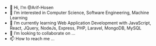 - 👋 Hi, I’m @Arif-Hosen
- 👀 I’m interested in Computer Science, Software Engineering, Machine Learning
- 🌱 I’m currently learning Web Application Development with JavaScript, React, JQuery, NodeJs, Express, PHP, Laravel, MongoDB, MySQL
- 💞️ I’m looking to collaborate on ...
- 📫 How to reach me ...

<!---
Arif-Hosen/Arif-Hosen is a ✨ special ✨ repository because its `README.md` (this file) appears on your GitHub profile.
You can click the Preview link to take a look at your changes.
--->
